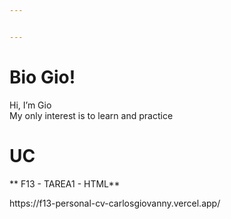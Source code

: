 ```yaml
---


---
```


<h1 id="bio-gio">Bio Gio!</h1>
<p>Hi, I’m Gio<br>
My only interest is to learn and practice</p>
<h1 id="uc">UC</h1>
<p>** F13 - TAREA1 - HTML**</p>

<p>https://f13-personal-cv-carlosgiovanny.vercel.app/</p>

